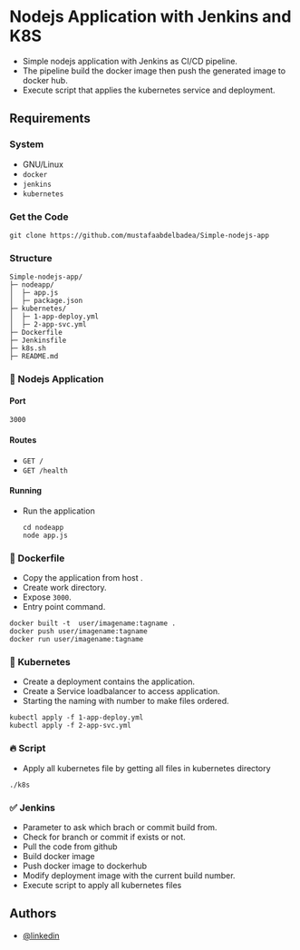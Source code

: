 
# Nodejs Application with Jenkins and K8S

 - Simple nodejs application with Jenkins as CI/CD pipeline.
 - The pipeline build the docker image then push the generated image to docker hub.
 - Execute script that applies the kubernetes service and deployment.

## Requirements

### System

- GNU/Linux
- `docker`
- `jenkins`
- `kubernetes`

### Get the Code
```
git clone https://github.com/mustafaabdelbadea/Simple-nodejs-app
```

### Structure

```
Simple-nodejs-app/
├─ nodeapp/
│  ├─ app.js
│  ├─ package.json
├─ kubernetes/
│  ├─ 1-app-deploy.yml
│  ├─ 2-app-svc.yml
├─ Dockerfile
├─ Jenkinsfile
├─ k8s.sh
├─ README.md
```
### :rocket: Nodejs Application

#### Port
`3000`

#### Routes

- `GET /`
- `GET /health`

#### Running

* Run the application

    ```
    cd nodeapp
    node app.js
    ```
### :whale: Dockerfile

 - Copy the application from host .
 - Create work directory.
 - Expose `3000`.
 - Entry point command.

```
docker built -t  user/imagename:tagname .
docker push user/imagename:tagname
docker run user/imagename:tagname
```


### :ship: Kubernetes
- Create a deployment contains the application.
- Create a Service loadbalancer to access application.
- Starting the naming with number to make files ordered.

```
kubectl apply -f 1-app-deploy.yml
kubectl apply -f 2-app-svc.yml
```

### :fire: Script 
- Apply all kubernetes file by getting all files in kubernetes directory
```
./k8s
```

### :white_check_mark: Jenkins
- Parameter to ask which brach or commit build from. 
- Check for branch or commit if exists or not.
- Pull the code from github
- Build docker image
- Push docker image to dockerhub
- Modify deployment image with the current build number.
- Execute script to apply all kubernetes files
## Authors

- [@linkedin](https://www.linkedin.com/in/mustafa-abdelbadea/)

